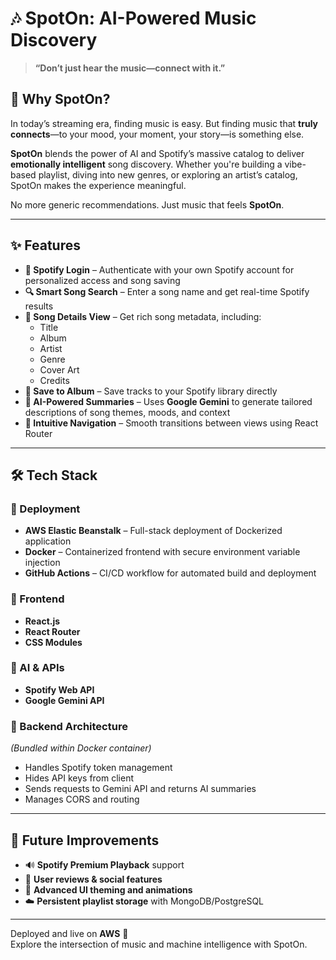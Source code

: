 # 🎶 SpotOn: AI-Powered Music Discovery

> **“Don’t just hear the music—connect with it.”**

## 🎯 Why SpotOn?

In today’s streaming era, finding music is easy. But finding music that **truly connects**—to your mood, your moment, your story—is something else.

**SpotOn** blends the power of AI and Spotify’s massive catalog to deliver **emotionally intelligent** song discovery. Whether you're building a vibe-based playlist, diving into new genres, or exploring an artist’s catalog, SpotOn makes the experience meaningful.

No more generic recommendations. Just music that feels **SpotOn**.

---

## ✨ Features

- **📲 Spotify Login** – Authenticate with your own Spotify account for personalized access and song saving  
- **🔍 Smart Song Search** – Enter a song name and get real-time Spotify results  
- **📄 Song Details View** – Get rich song metadata, including:  
  - Title  
  - Album  
  - Artist  
  - Genre  
  - Cover Art  
  - Credits  
- **💾 Save to Album** – Save tracks to your Spotify library directly  
- **🤖 AI-Powered Summaries** – Uses **Google Gemini** to generate tailored descriptions of song themes, moods, and context  
- **🧭 Intuitive Navigation** – Smooth transitions between views using React Router  

---

## 🛠 Tech Stack

### 🚀 Deployment  
- **AWS Elastic Beanstalk** – Full-stack deployment of Dockerized application  
- **Docker** – Containerized frontend with secure environment variable injection  
- **GitHub Actions** – CI/CD workflow for automated build and deployment  

### 🧱 Frontend  
- **React.js**  
- **React Router**  
- **CSS Modules**

### 🧠 AI & APIs  
- **Spotify Web API**  
- **Google Gemini API**
  

### 🔐 Backend Architecture  
*(Bundled within Docker container)*  
- Handles Spotify token management  
- Hides API keys from client  
- Sends requests to Gemini API and returns AI summaries  
- Manages CORS and routing

---

## 🔮 Future Improvements

- 🔊 **Spotify Premium Playback** support  
- 💬 **User reviews & social features**  
- 🎨 **Advanced UI theming and animations**  
- ☁️ **Persistent playlist storage** with MongoDB/PostgreSQL  

---

Deployed and live on **AWS** 🚀  
Explore the intersection of music and machine intelligence with SpotOn.
